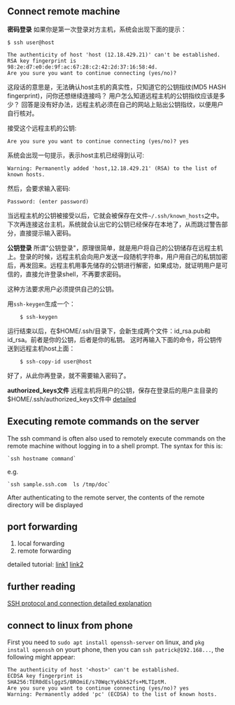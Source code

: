 Connect remote machine
---
**密码登录**
如果你是第一次登录对方主机，系统会出现下面的提示：
```
$ ssh user@host

The authenticity of host 'host (12.18.429.21)' can't be established.
RSA key fingerprint is 98:2e:d7:e0:de:9f:ac:67:28:c2:42:2d:37:16:58:4d.
Are you sure you want to continue connecting (yes/no)?
```
这段话的意思是，无法确认host主机的真实性，只知道它的公钥指纹(MD5 HASH fingerprint)，问你还想继续连接吗？
用户怎么知道远程主机的公钥指纹应该是多少？ 回答是没有好办法，远程主机必须在自己的网站上贴出公钥指纹，以便用户自行核对。

接受这个远程主机的公钥:
```
Are you sure you want to continue connecting (yes/no)? yes
```

系统会出现一句提示，表示host主机已经得到认可:
```
Warning: Permanently added 'host,12.18.429.21' (RSA) to the list of known hosts.
```

然后，会要求输入密码:
```
Password: (enter password)
```
当远程主机的公钥被接受以后，它就会被保存在文件`~/.ssh/known_hosts`之中。下次再连接这台主机，系统就会认出它的公钥已经保存在本地了，从而跳过警告部分，直接提示输入密码。

**公钥登录**
所谓"公钥登录"，原理很简单，就是用户将自己的公钥储存在远程主机上。登录的时候，远程主机会向用户发送一段随机字符串，用户用自己的私钥加密后，再发回来。远程主机用事先储存的公钥进行解密，如果成功，就证明用户是可信的，直接允许登录shell，不再要求密码。

这种方法要求用户必须提供自己的公钥。

用`ssh-keygen`生成一个：

`    $ ssh-keygen`

运行结束以后，在$HOME/.ssh/目录下，会新生成两个文件：id_rsa.pub和id_rsa。前者是你的公钥，后者是你的私钥。
这时再输入下面的命令，将公钥传送到远程主机host上面：

`    $ ssh-copy-id user@host`

好了，从此你再登录，就不需要输入密码了。

**authorized_keys文件**
远程主机将用户的公钥，保存在登录后的用户主目录的$HOME/.ssh/authorized_keys文件中
[detailed](http://www.ruanyifeng.com/blog/2011/12/ssh_remote_login.html)

Executing remote commands on the server
---
The ssh command is often also used to remotely execute commands on the remote machine without logging in to a shell prompt. The syntax for this is:

    `ssh hostname command`
e.g.

    `ssh sample.ssh.com  ls /tmp/doc`

After authenticating to the remote server, the contents of the remote directory will be displayed

port forwarding
---
1. local forwarding
2. remote forwarding

detailed tutorial: [link1](http://www.ruanyifeng.com/blog/2011/12/ssh_port_forwarding.html)
                   [link2](https://jeremyxu2010.github.io/2018/12/ssh%E7%9A%84%E4%B8%89%E7%A7%8D%E7%AB%AF%E5%8F%A3%E8%BD%AC%E5%8F%91/)

## further reading

[SSH protocol and connection detailed explanation](https://segmentfault.com/a/1190000011395818)

connect to linux from phone
---
First you need to `sudo apt install openssh-server` on linux, 
and `pkg install openssh` on yourt phone, 
then you can `ssh patrick@192.168...`, the following might appear:
```
The authenticity of host '<host>' can't be established.
ECDSA key fingerprint is    SHA256:TER0dEslggzS/BROmiE/s70WqcYy6bk52fs+MLTIptM.
Are you sure you want to continue connecting (yes/no)? yes
Warning: Permanently added 'pc' (ECDSA) to the list of known hosts.
```
